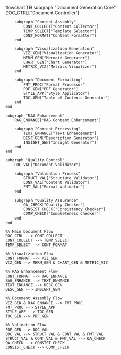 flowchart TB
    subgraph "Document Generation Core"
        DOC_CTRL["Document Controller"]
        
        subgraph "Content Assembly"
            CONT_COLLECT["Content Collector"]
            TEMP_SELECT["Template Selector"]
            CONT_FORMAT["Content Formatter"]
        end
        
        subgraph "Visualization Generation"
            VIZ_GEN["Visualization Generator"]
            MERM_GEN["Mermaid Generator"]
            CHART_GEN["Chart Generator"]
            METRIC_VIZ["Metrics Visualizer"]
        end
        
        subgraph "Document Formatting"
            FMT_PROC["Format Processor"]
            PDF_GEN["PDF Generator"]
            STYLE_APP["Style Applicator"]
            TOC_GEN["Table of Contents Generator"]
        end
    end

    subgraph "RAG Enhancement"
        RAG_ENHANCE["RAG Content Enhancement"]
        
        subgraph "Content Processing"
            TEXT_ENHANCE["Text Enhancement"]
            DESC_GEN["Description Generator"]
            INSIGHT_GEN["Insight Generator"]
        end
    end

    subgraph "Quality Control"
        DOC_VAL["Document Validator"]
        
        subgraph "Validation Process"
            STRUCT_VAL["Structure Validator"]
            CONT_VAL["Content Validator"]
            FMT_VAL["Format Validator"]
        end
        
        subgraph "Quality Assurance"
            QA_CHECK["Quality Checker"]
            CONSIST_CHECK["Consistency Checker"]
            COMP_CHECK["Completeness Checker"]
        end
    end

    %% Main Document Flow
    DOC_CTRL --> CONT_COLLECT
    CONT_COLLECT --> TEMP_SELECT
    TEMP_SELECT --> CONT_FORMAT

    %% Visualization Flow
    CONT_FORMAT --> VIZ_GEN
    VIZ_GEN --> MERM_GEN & CHART_GEN & METRIC_VIZ

    %% RAG Enhancement Flow
    CONT_FORMAT --> RAG_ENHANCE
    RAG_ENHANCE --> TEXT_ENHANCE
    TEXT_ENHANCE --> DESC_GEN
    DESC_GEN --> INSIGHT_GEN

    %% Document Assembly Flow
    VIZ_GEN & RAG_ENHANCE --> FMT_PROC
    FMT_PROC --> STYLE_APP
    STYLE_APP --> TOC_GEN
    TOC_GEN --> PDF_GEN

    %% Validation Flow
    PDF_GEN --> DOC_VAL
    DOC_VAL --> STRUCT_VAL & CONT_VAL & FMT_VAL
    STRUCT_VAL & CONT_VAL & FMT_VAL --> QA_CHECK
    QA_CHECK --> CONSIST_CHECK
    CONSIST_CHECK --> COMP_CHECK